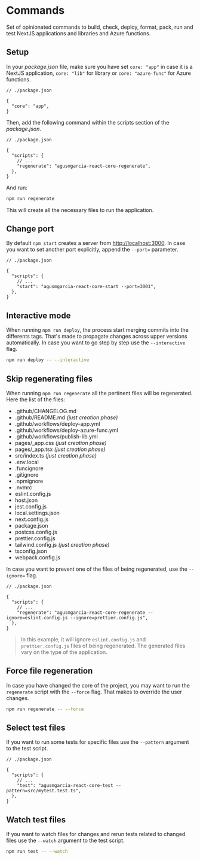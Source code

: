 # Commands

Set of opinionated commands to build, check, deploy, format, pack, run and test NextJS applications and libraries and Azure functions.

## Setup

In your _package.json_ file, make sure you have set `core: "app"` in case it is a NextJS application, `core: "lib"` for library or `core: "azure-func"` for Azure functions.

```jsonc
// ./package.json

{
  "core": "app",
}
```

Then, add the following command within the scripts section of the _package.json_.

```jsonc
// ./package.json

{
  "scripts": {
    // ...
    "regenerate": "agusmgarcia-react-core-regenerate",
  },
}
```

And run:

```bash
npm run regenerate
```

This will create all the necessary files to run the application.

## Change port

By default `npm start` creates a server from <http://localhost:3000>. In case you want to set another port explicitly, append the `--port=` parameter.

```jsonc
// ./package.json

{
  "scripts": {
    // ...
    "start": "agusmgarcia-react-core-start --port=3001",
  },
}
```

## Interactive mode

When running `npm run deploy`, the process start merging commits into the differents tags. That's made to propagate changes across upper versions automatically. In case you want to go step by step use the `--interactive` flag.

```bash
npm run deploy -- --interactive
```

## Skip regenerating files

When running `npm run regenerate` all the pertinent files will be regenerated. Here the list of the files:

- .github/CHANGELOG.md
- .github/README.md _(just creation phase)_
- .github/workflows/deploy-app.yml
- .github/workflows/deploy-azure-func.yml
- .github/workflows/publish-lib.yml
- pages/\_app.css _(just creation phase)_
- pages/\_app.tsx _(just creation phase)_
- src/index.ts _(just creation phase)_
- .env.local
- .funcignore
- .gitignore
- .npmignore
- .nvmrc
- eslint.config.js
- host.json
- jest.config.js
- local.settings.json
- next.config.js
- package.json
- postcss.config.js
- prettier.config.js
- tailwind.config.js _(just creation phase)_
- tsconfig.json
- webpack.config.js

In case you want to prevent one of the files of being regenerated, use the `--ignore=` flag.

```jsonc
// ./package.json

{
  "scripts": {
    // ...
    "regenerate": "agusmgarcia-react-core-regenerate --ignore=eslint.config.js --ignore=prettier.config.js",
  },
}
```

> In this example, it will ignore `eslint.config.js` and `prettier.config.js` files of being regenerated. The generated files vary on the type of the application.

## Force file regeneration

In case you have changed the core of the project, you may want to run the `regenerate` script with the `--force` flag. That makes to override the user changes.

```bash
npm run regenerate -- --force
```

## Select test files

If you want to run some tests for specific files use the `--pattern` argument to the test script.

```jsonc
// ./package.json

{
  "scripts": {
    // ...
    "test": "agusmgarcia-react-core-test --pattern=src/mytest.test.ts",
  },
}
```

## Watch test files

If you want to watch files for changes and rerun tests related to changed files use the `--watch` argument to the test script.

```bash
npm run test -- --watch
```
